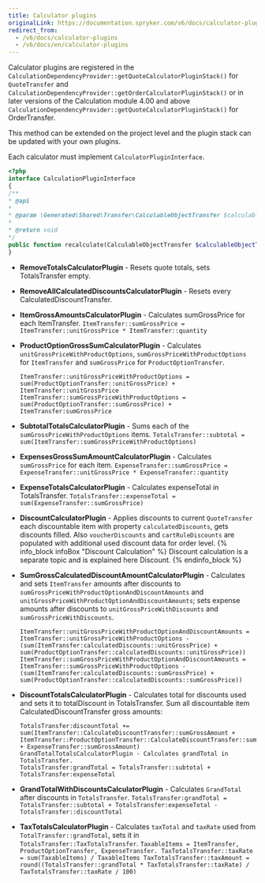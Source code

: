 ```yaml
---
title: Calculator plugins
originalLink: https://documentation.spryker.com/v6/docs/calculator-plugins
redirect_from:
  - /v6/docs/calculator-plugins
  - /v6/docs/en/calculator-plugins
---
```


Calculator plugins are registered in the `CalculationDependencyProvider::getQuoteCalculatorPluginStack()` for `QuoteTransfer` and `CalculationDependencyProvider::getOrderCalculatorPluginStack()` or in later versions of the Calculation module 4.00 and above `CalculationDependencyProvider::getQuoteCalculatorPluginStack()` for OrderTransfer.

This method can be extended on the project level and the plugin stack can be updated with your own plugins.

Each calculator must implement `CalculatorPluginInterface`.

```php
<?php
interface CalculationPluginInterface
{
/**
* @api
*
* @param \Generated\Shared\Transfer\CalculableObjectTransfer $calculableObjectTransfer
*
* @return void
*/
public function recalculate(CalculableObjectTransfer $calculableObjectTransfer);
}
```

* **RemoveTotalsCalculatorPlugin** - Resets quote totals, sets TotalsTransfer empty.
* **RemoveAllCalculatedDiscountsCalculatorPlugin** - Resets every CalculatedDiscountTransfer.
* **ItemGrossAmountsCalculatorPlugin** - Calculates sumGrossPrice for each ItemTransfer.
`ItemTransfer::sumGrossPrice = ItemTransfer::unitGrossPrice * ItemTransfer::quantity`

* **ProductOptionGrossSumCalculatorPlugin** - Calculates `unitGrossPriceWithProductOptions`, `sumGrossPriceWithProductOptions` for `ItemTransfer` and `sumGrossPrice` for `ProductOptionTransfer`.
    ```ProductOptionTransfer::sumGrossPrice = ProductOptionTransfer::unitGrossPrice * ProductOptionTransfer::quantity
    ItemTransfer::unitGrossPriceWithProductOptions = sum(ProductOptionTransfer::unitGrossPrice) + ItemTransfer::unitGrossPrice
    ItemTransfer::sumGrossPriceWithProductOptions = sum(ProductOptionTransfer::sumGrossPrice) + ItemTransfer:sumGrossPrice
    ```

* **SubtotalTotalsCalculatorPlugin** - Sums each of the `sumGrossPriceWithProductOptions` items.
`TotalsTransfer::subtotal = sum(ItemTransfer::sumGrossPriceWithProductOptions)`

* **ExpensesGrossSumAmountCalculatorPlugin** - Calculates `sumGrossPrice` for each item.
`ExpenseTransfer::sumGrossPrice = ExpenseTransfer::unitGrossPrice * ExpenseTransfer::quantity`

* **ExpenseTotalsCalculatorPlugin** - Calculates expenseTotal in TotalsTransfer.
`TotalsTransfer::expenseTotal = sum(ExpenseTransfer::sumGrossPrice)`

* **DiscountCalculatorPlugin** - Applies discounts to current `QuoteTransfer` each discountable item with property `calculatedDiscounts`, gets discounts filled. Also `voucherDiscounts` and `cartRuleDiscounts` are populated with additional used discount data for order level.
{% info_block infoBox "Discount Calculation" %}
Discount calculation is a separate topic and is explained here Discount.
{% endinfo_block %}

* **SumGrossCalculatedDiscountAmountCalculatorPlugin** - Calculates and sets `ItemTransfer` amounts after discounts to `sumGrossPriceWithProductOptionAndDiscountAmounts` and `unitGrossPriceWithProductOptionAndDiscountAmounts`; sets expense amounts after discounts to `unitGrossPriceWithDiscounts` and `sumGrossPriceWithDiscounts`.
    ```
    ItemTransfer::unitGrossPriceWithProductOptionAndDiscountAmounts = ItemTransfer::unitGrossPriceWithProductOptions -  (sum(ItemTransfer:calculatedDiscounts::unitGrossPrice) + sum(ProductOptionTransfer::calculatedDiscounts::unitGrossPrice))
    ItemTransfer::sumGrossPriceWithProductOptionAndDiscountAmounts = ItemTransfer::sumGrossPriceWithProductOptions -  (sum(ItemTransfer:calculatedDiscounts::sumGrossPrice) + sum(ProductOptionTransfer::calculatedDiscounts::sumGrossPrice))
    ```

* **DiscountTotalsCalculatorPlugin** - Calculates total for discounts used and sets it to totalDiscount in TotalsTransfer. Sum all discountable item CalculatedDiscountTransfer gross amounts:
    ```
    TotalsTransfer:discountTotal += sum(ItemTransfer::CalculateDiscountTransfer::sumGrossAmount +
    ItemTransfer::ProductOptionTransfer::CalculateDiscountTransfer::sumGrossAmount + ExpenseTransfer::sumGrossAmount)
    GrandTotalTotalsCalculatorPlugin - Calculates grandTotal in TotalsTransfer.
    TotalsTransfer:grandTotal = TotalsTransfer::subtotal + TotalsTransfer:expenseTotal
    ```

* **GrandTotalWithDiscountsCalculatorPlugin** - Calculates `GrandTotal` after discounts in `TotalsTransfer`.
`TotalsTransfer:grandTotal = TotalsTransfer::subtotal + TotalsTransfer:expenseTotal - TotalsTransfer::discountTotal`

* **TaxTotalsCalculatorPlugin** - Calculates `taxTotal` and `taxRate` used from `TotalTransfer::grandTotal`, sets it in `TotalsTransfer::TaxTotalsTransfer`.
`TaxableItems = ItemTransfer, ProductOptionTransfer, ExpenseTransfer. TaxTotalsTransfer::taxRate = sum(TaxableItems) / TaxableItems TaxTotalsTransfer::taxAmount = round((TotalsTransfer::grandTotal * TaxTotalsTransfer::taxRate) / TaxTotalsTransfer::taxRate / 100)`
